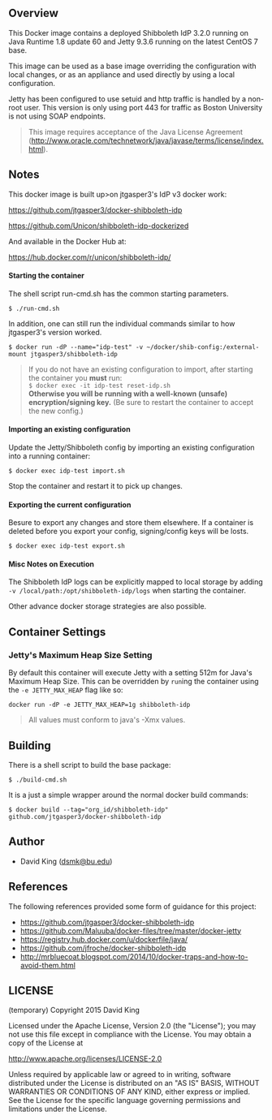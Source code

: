 ## Overview
This Docker image contains a deployed Shibboleth IdP 3.2.0 running on 
Java Runtime 1.8 update 60 and Jetty 9.3.6 running on the latest CentOS 7 base.

This image can be used as a base image overriding the configuration with local changes, or as an appliance and used directly by using a local configuration.

Jetty has been configured to use setuid and http traffic is handled by a non-root user. This version is only using port 443 for traffic as Boston University is not using
SOAP endpoints.

> This image requires acceptance of the Java License Agreement (<http://www.oracle.com/technetwork/java/javase/terms/license/index.html>).

## Notes
This docker image is built up>on jtgasper3's IdP v3 docker work:

https://github.com/jtgasper3/docker-shibboleth-idp


https://github.com/Unicon/shibboleth-idp-dockerized

And available in the Docker Hub at:

https://hub.docker.com/r/unicon/shibboleth-idp/

#### Starting the container

The shell script run-cmd.sh has the common starting parameters.

```
$ ./run-cmd.sh
```
In addition, one can still run the individual commands similar to how jtgasper3's
version worked.

```
$ docker run -dP --name="idp-test" -v ~/docker/shib-config:/external-mount jtgasper3/shibboleth-idp 
```

> If you do not have an existing configuration to import, after starting the container you **must** run:   
> `$ docker exec -it idp-test reset-idp.sh`   
> **Otherwise you will be running with a well-known (unsafe) encryption/signing key.** (Be sure to restart the container to accept the new config.)


#### Importing an existing configuration
Update the Jetty/Shibboleth config by importing an existing configuration into a running container: 

```
$ docker exec idp-test import.sh

```
Stop the container and restart it to pick up changes.

#### Exporting the current configuration
Besure to export any changes and store them elsewhere. If a container is deleted before you export your config, signing/config keys will be losts.

```
$ docker exec idp-test export.sh

```

#### Misc Notes on Execution
The Shibboleth IdP logs can be explicitly mapped to local storage by adding `-v /local/path:/opt/shibboleth-idp/logs` when starting the container.

Other advance docker storage strategies are also possible.

## Container Settings

### Jetty's Maximum Heap Size Setting
By default this container will execute Jetty with a setting 512m for Java's Maximum Heap Size. This can be overridden by `run`ing the container using the `-e JETTY_MAX_HEAP` flag like so:

```
docker run -dP -e JETTY_MAX_HEAP=1g shibboleth-idp 
```

> All values must conform to java's -Xmx values.

## Building

There is a shell script to build the base package:

```
$ ./build-cmd.sh
```
It is a just a simple wrapper around the normal docker build commands:

```
$ docker build --tag="org_id/shibboleth-idp" github.com/jtgasper3/docker-shibboleth-idp
```

## Author

  * David King (<dsmk@bu.edu>)

## References
The following references provided some form of guidance for this project:

* https://github.com/jtgasper3/docker-shibboleth-idp
* https://github.com/Maluuba/docker-files/tree/master/docker-jetty
* https://registry.hub.docker.com/u/dockerfile/java/
* https://github.com/jfroche/docker-shibboleth-idp
* http://mrbluecoat.blogspot.com/2014/10/docker-traps-and-how-to-avoid-them.html

## LICENSE
(temporary)
Copyright 2015 David King

Licensed under the Apache License, Version 2.0 (the "License");
you may not use this file except in compliance with the License.
You may obtain a copy of the License at

  http://www.apache.org/licenses/LICENSE-2.0

Unless required by applicable law or agreed to in writing, software
distributed under the License is distributed on an "AS IS" BASIS,
WITHOUT WARRANTIES OR CONDITIONS OF ANY KIND, either express or implied.
See the License for the specific language governing permissions and
limitations under the License.

